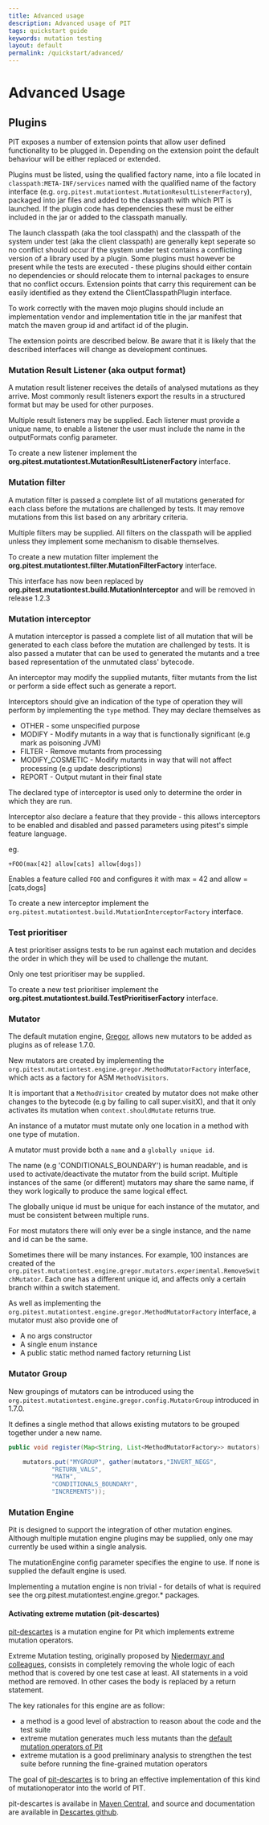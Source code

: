 ```yaml
---
title: Advanced usage
description: Advanced usage of PIT
tags: quickstart guide
keywords: mutation testing
layout: default
permalink: /quickstart/advanced/
---
```


# Advanced Usage

## Plugins

PIT exposes a number of extension points that allow user defined functionality to be plugged in. Depending on the 
extension point the default behaviour will be either replaced or extended.

Plugins must be listed, using the qualified factory name, into a file located in `classpath:META-INF/services` named with the qualified name of the factory interface (e.g. `org.pitest.mutationtest.MutationResultListenerFactory`), packaged into jar files and added to the classpath with which PIT is launched. If the plugin code has dependencies these must be either included in the jar or added to the classpath manually.

The launch classpath (aka the tool classpath) and the classpath of the system under test (aka the client classpath) are generally kept seperate so no conflict should occur if the system under test contains a conflicting version of a library used by a plugin. Some plugins must however be present while the tests are executed - these plugins should either contain no dependencies or should relocate them to internal packages to ensure that no conflict occurs. Extension points that carry this requirement can be easily identified as they extend the ClientClasspathPlugin interface.

To work correctly with the maven mojo plugins should include an implementation vendor and implementation title in the jar manifest that match the maven group id and artifact id of the plugin.

The extension points are described below. Be aware that it is likely that the described interfaces will change as development continues.

### Mutation Result Listener (aka output format)

A mutation result listener receives the details of analysed mutations as they arrive. Most commonly result listeners export the results in a structured format but may be used for other purposes.

Multiple result listeners may be supplied. Each listener must provide a unique name, to enable a listener the user must include the name in the outputFormats config parameter.

To create a new listener implement the **org.pitest.mutationtest.MutationResultListenerFactory** interface.

### Mutation filter

A mutation filter is passed a complete list of all mutations generated for each class before the mutations are challenged by tests. It may remove mutations from this list based on any arbritary criteria.

Multiple filters may be supplied. All filters on the classpath will be applied unless they implement some mechanism to disable themselves.

To create a new mutation filter implement the **org.pitest.mutationtest.filter.MutationFilterFactory** interface.

This interface has now been replaced by **org.pitest.mutationtest.build.MutationInterceptor** and will be removed in release 1.2.3

### Mutation interceptor

A mutation interceptor is passed a complete list of all mutation that will be generated to each class before the mutation are challenged by tests. It is also passed a mutater that can be used to generated the mutants and a tree based representation of the unmutated class' bytecode.

An interceptor may modify the supplied mutants, filter mutants from the list or perform a side effect such as generate a report.

Interceptors should give an indication of the type of operation they will perform by implementing the `type` method. They may declare themselves as

* OTHER - some unspecified purpose
* MODIFY - Modify mutants in a way that is functionally significant (e.g mark as poisoning JVM)
* FILTER - Remove mutants from processing
* MODIFY_COSMETIC - Modify mutants in way that will not affect processing (e.g update descriptions)
* REPORT - Output mutant in their final state

The declared type of interceptor is used only to determine the order in which they are run. 

Interceptor also declare a feature that they provide - this allows interceptors to be enabled and disabled and passed parameters using pitest's simple feature language.

eg.

```
+FOO(max[42] allow[cats] allow[dogs])
```

Enables a feature called `FOO` and configures it with max = 42 and allow = [cats,dogs]

To create a new interceptor implement the `org.pitest.mutationtest.build.MutationInterceptorFactory` interface.


### Test prioritiser

A test prioritiser assigns tests to be run against each mutation and decides the order in which they will be used to challenge the mutant.

Only one test prioritiser may be supplied.

To create a new test prioritiser implement the **org.pitest.mutationtest.build.TestPrioritiserFactory** interface. 

### Mutator

The default mutation engine, [Gregor](https://github.com/hcoles/pitest/tree/master/pitest/src/main/java/org/pitest/mutationtest/engine/gregor), allows new mutators
to be added as plugins as of release 1.7.0.

New mutators are created by implementing the `org.pitest.mutationtest.engine.gregor.MethodMutatorFactory` interface, which acts as a factory for ASM `MethodVisitors`.

It is important that a `MethodVisitor` created by mutator does not make other changes to the bytecode (e.g by failing to call super.visitX), and that it only activates its mutation when
`context.shouldMutate` returns true.

An instance of a mutator must mutate only one location in a method with one type of mutation. 

A mutator must provide both a `name` and a `globally unique id`.

The name (e.g 'CONDITIONALS_BOUNDARY') is human readable, and is used to activate/deactivate the mutator from the build script. Multiple instances of the same (or different) mutators 
may share the same name, if they work logically to produce the same logical effect.

The globally unique id must be unique for each instance of the mutator, and must be consistent between multiple runs.

For most mutators there will only ever be a single instance, and the name and id can be the same.

Sometimes there will be many instances. For example, 100 instances are created of the `org.pitest.mutationtest.engine.gregor.mutators.experimental.RemoveSwitchMutator`. Each one has a different
unique id, and affects only a certain branch within a switch statement.

As well as implementing the `org.pitest.mutationtest.engine.gregor.MethodMutatorFactory` interface, a mutator must also provide one of

* A no args constructor
* A single enum instance
* A public static method named factory returning List<MethodMutatorFactory>

### Mutator Group

New groupings of mutators can be introduced using the `org.pitest.mutationtest.engine.gregor.config.MutatorGroup` introduced in 1.7.0.

It defines a single method that allows existing mutators to be grouped together under a new name.

```java
public void register(Map<String, List<MethodMutatorFactory>> mutators) {

    mutators.put("MYGROUP", gather(mutators,"INVERT_NEGS",
            "RETURN_VALS",
            "MATH",
            "CONDITIONALS_BOUNDARY",
            "INCREMENTS"));
```


### Mutation Engine

Pit is designed to support the integration of other mutation engines. Although multiple mutation engine plugins may be supplied, only one may currently be used within a single analysis.

The mutationEngine config parameter specifies the engine to use. If none is supplied the default engine is used.

Implementing a mutation engine is non trivial - for details of what is required see the org.pitest.mutationtest.engine.gregor.* packages.

#### Activating extreme mutation (pit-descartes)
[pit-descartes](http://github.com/STAMP-project/pitest-descartes) is a mutation engine for Pit which implements extreme mutation operators.

Extreme Mutation testing, originally proposed by [Niedermayr and colleagues](https://arxiv.org/pdf/1611.07163.pdf), consists in completely removing the whole logic of each method that is covered by one test case at least. All
statements in a void method are removed. In other cases the body is replaced by a return
statement. 

The key rationales for this engine are as follow:
 * a method is a good level of abstraction to reason about the code and the test suite
 * extreme mutation generates much less mutants than the [default mutation operators of Pit](http://pitest.org/quickstart/mutators/)
 * extreme mutation is a good preliminary analysis to strengthen the test suite before running the fine-grained mutation operators
 
The goal of [pit-descartes](http://github.com/STAMP-project/pitest-descartes) is to bring an effective implementation of this kind of mutationoperator into the world of PIT.

pit-descartes is availabe in [Maven Central](http://search.maven.org), and source and
documentation are available in [Descartes github](http://github.com/STAMP-project/pitest-descartes).

